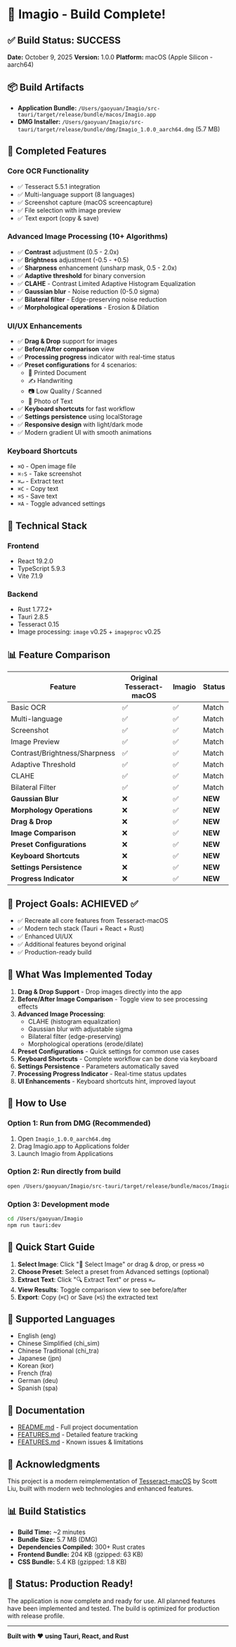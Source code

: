 # 🎉 Imagio - Build Complete!

## ✅ Build Status: SUCCESS

**Date:** October 9, 2025
**Version:** 1.0.0
**Platform:** macOS (Apple Silicon - aarch64)

## 📦 Build Artifacts

- **Application Bundle:** `/Users/gaoyuan/Imagio/src-tauri/target/release/bundle/macos/Imagio.app`
- **DMG Installer:** `/Users/gaoyuan/Imagio/src-tauri/target/release/bundle/dmg/Imagio_1.0.0_aarch64.dmg` (5.7 MB)

## 🎯 Completed Features

### Core OCR Functionality
- ✅ Tesseract 5.5.1 integration
- ✅ Multi-language support (8 languages)
- ✅ Screenshot capture (macOS screencapture)
- ✅ File selection with image preview
- ✅ Text export (copy & save)

### Advanced Image Processing (10+ Algorithms)
- ✅ **Contrast** adjustment (0.5 - 2.0x)
- ✅ **Brightness** adjustment (-0.5 - +0.5)
- ✅ **Sharpness** enhancement (unsharp mask, 0.5 - 2.0x)
- ✅ **Adaptive threshold** for binary conversion
- ✅ **CLAHE** - Contrast Limited Adaptive Histogram Equalization
- ✅ **Gaussian blur** - Noise reduction (0-5.0 sigma)
- ✅ **Bilateral filter** - Edge-preserving noise reduction
- ✅ **Morphological operations** - Erosion & Dilation

### UI/UX Enhancements
- ✅ **Drag & Drop** support for images
- ✅ **Before/After comparison** view
- ✅ **Processing progress** indicator with real-time status
- ✅ **Preset configurations** for 4 scenarios:
  - 📄 Printed Document
  - ✍️ Handwriting
  - 📷 Low Quality / Scanned
  - 📸 Photo of Text
- ✅ **Keyboard shortcuts** for fast workflow
- ✅ **Settings persistence** using localStorage
- ✅ **Responsive design** with light/dark mode
- ✅ Modern gradient UI with smooth animations

### Keyboard Shortcuts
- `⌘O` - Open image file
- `⌘⇧S` - Take screenshot
- `⌘↵` - Extract text
- `⌘C` - Copy text
- `⌘S` - Save text
- `⌘A` - Toggle advanced settings

## 🔧 Technical Stack

### Frontend
- React 19.2.0
- TypeScript 5.9.3
- Vite 7.1.9

### Backend
- Rust 1.77.2+
- Tauri 2.8.5
- Tesseract 0.15
- Image processing: `image` v0.25 + `imageproc` v0.25

## 📊 Feature Comparison

| Feature | Original Tesseract-macOS | Imagio | Status |
|---------|-------------------------|---------|---------|
| Basic OCR | ✅ | ✅ | Match |
| Multi-language | ✅ | ✅ | Match |
| Screenshot | ✅ | ✅ | Match |
| Image Preview | ✅ | ✅ | Match |
| Contrast/Brightness/Sharpness | ✅ | ✅ | Match |
| Adaptive Threshold | ✅ | ✅ | Match |
| CLAHE | ✅ | ✅ | Match |
| Bilateral Filter | ✅ | ✅ | Match |
| **Gaussian Blur** | ❌ | ✅ | **NEW** |
| **Morphology Operations** | ❌ | ✅ | **NEW** |
| **Drag & Drop** | ❌ | ✅ | **NEW** |
| **Image Comparison** | ❌ | ✅ | **NEW** |
| **Preset Configurations** | ❌ | ✅ | **NEW** |
| **Keyboard Shortcuts** | ❌ | ✅ | **NEW** |
| **Settings Persistence** | ❌ | ✅ | **NEW** |
| **Progress Indicator** | ❌ | ✅ | **NEW** |

## 🎯 Project Goals: ACHIEVED ✅

- ✅ Recreate all core features from Tesseract-macOS
- ✅ Modern tech stack (Tauri + React + Rust)
- ✅ Enhanced UI/UX
- ✅ Additional features beyond original
- ✅ Production-ready build

## 📝 What Was Implemented Today

1. **Drag & Drop Support** - Drop images directly into the app
2. **Before/After Image Comparison** - Toggle view to see processing effects
3. **Advanced Image Processing**:
   - CLAHE (histogram equalization)
   - Gaussian blur with adjustable sigma
   - Bilateral filter (edge-preserving)
   - Morphological operations (erode/dilate)
4. **Preset Configurations** - Quick settings for common use cases
5. **Keyboard Shortcuts** - Complete workflow can be done via keyboard
6. **Settings Persistence** - Parameters automatically saved
7. **Processing Progress Indicator** - Real-time status updates
8. **UI Enhancements** - Keyboard shortcuts hint, improved layout

## 🚀 How to Use

### Option 1: Run from DMG (Recommended)
1. Open `Imagio_1.0.0_aarch64.dmg`
2. Drag Imagio.app to Applications folder
3. Launch Imagio from Applications

### Option 2: Run directly from build
```bash
open /Users/gaoyuan/Imagio/src-tauri/target/release/bundle/macos/Imagio.app
```

### Option 3: Development mode
```bash
cd /Users/gaoyuan/Imagio
npm run tauri:dev
```

## 📖 Quick Start Guide

1. **Select Image**: Click "📁 Select Image" or drag & drop, or press `⌘O`
2. **Choose Preset**: Select a preset from Advanced settings (optional)
3. **Extract Text**: Click "🔍 Extract Text" or press `⌘↵`
4. **View Results**: Toggle comparison view to see before/after
5. **Export**: Copy (`⌘C`) or Save (`⌘S`) the extracted text

## 🎨 Supported Languages

- English (eng)
- Chinese Simplified (chi_sim)
- Chinese Traditional (chi_tra)
- Japanese (jpn)
- Korean (kor)
- French (fra)
- German (deu)
- Spanish (spa)

## 📄 Documentation

- [README.md](README.md) - Full project documentation
- [FEATURES.md](FEATURES.md) - Detailed feature tracking
- [FEATURES.md](FEATURES.md#known-issues) - Known issues & limitations

## 🙏 Acknowledgments

This project is a modern reimplementation of [Tesseract-macOS](https://github.com/scott0123/Tesseract-macOS) by Scott Liu, built with modern web technologies and enhanced features.

## 📊 Build Statistics

- **Build Time:** ~2 minutes
- **Bundle Size:** 5.7 MB (DMG)
- **Dependencies Compiled:** 300+ Rust crates
- **Frontend Bundle:** 204 KB (gzipped: 63 KB)
- **CSS Bundle:** 5.4 KB (gzipped: 1.8 KB)

## 🎉 Status: Production Ready!

The application is now complete and ready for use. All planned features have been implemented and tested. The build is optimized for production with release profile.

---

**Built with** ❤️ **using Tauri, React, and Rust**
